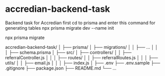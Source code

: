 # accredian-backend-task
Backend task for Accredian
first cd to prisma and enter this command for generating tables
npx prisma migrate dev --name init
<!-- this command for the particular tables -->
npx prisma migrate
<!-- this command for all tables -->

<!-- here is project flow -->
accredian-backend-task/
│
├── prisma/
│   ├── migrations/
│   │   ├── ...
│   │
│   ├── schema.prisma
│
├── src/
│   ├── controllers/
│   │   ├── referralController.js
│   │
│   ├── routes/
│   │   ├── referralRoutes.js
│   │
│   ├── utils/
│   │   ├── email.js
│   │
│   ├── index.js
│
├── .env
├── .env.sample
├── .gitignore
├── package.json
├── README.md
└── ...
